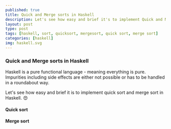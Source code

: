 ```yaml
---
published: true
title: Quick and Merge sorts in Haskell
description: Let's see how easy and brief it's to implement Quick and Merge sorts in Haskell
layout: post
type: post
tags: [haskell, sort, quicksort, mergesort, quick sort, merge sort]
categories: [haskell]
img: haskell.svg
---
```


### Quick and Merge sorts in Haskell

Haskell is a pure functional language - meaning everything is pure. Impurities including side effects are either not possible or has to be handled in a roundabout way. 

Let's see how easy and brief it is to implement quick sort and merge sort in Haskell. :heart_eyes:


#### Quick sort

<script src="https://gist.github.com/hariharanv01/3b33e84f62a886f032f94598fbfd48cc.js"> </script>


#### Merge sort

<script src="https://gist.github.com/hariharanv01/9431ab18775763cf56c6dfc409e2f70a.js"> </script>